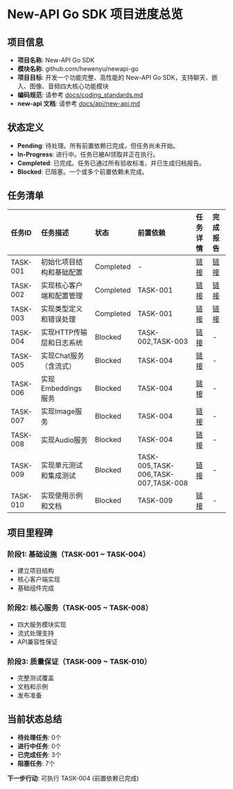 # New-API Go SDK 项目进度总览

## 项目信息
- **项目名称**: New-API Go SDK
- **模块名称**: github.com/hewenyu/newapi-go
- **项目目标**: 开发一个功能完整、高性能的 New-API Go SDK，支持聊天、嵌入、图像、音频四大核心功能模块
- **编码规范**: 请参考 [docs/coding_standards.md](../../docs/coding_standards.md)
- **new-api 文档**: 请参考 [docs/api/new-api.md](../../docs/api/new-api.md)

## 状态定义
- **Pending**: 待处理。所有前置依赖已完成，但任务尚未开始。
- **In-Progress**: 进行中。任务已被AI领取并正在执行。
- **Completed**: 已完成。任务已通过所有验收标准，并已生成归档报告。
- **Blocked**: 已阻塞。一个或多个前置依赖未完成。

## 任务清单

| 任务ID   | 任务描述                               | 状态        | 前置依赖        | 任务详情                                      | 完成报告                                    |
| :------- | :------------------------------------- | :---------- | :-------------- | :-------------------------------------------- | :------------------------------------------ |
| TASK-001 | 初始化项目结构和基础配置               | Completed   | -               | [链接](./TASK-001_init_project.md)            | [链接](../../issues/TASK-001_init_project.md) |
| TASK-002 | 实现核心客户端和配置管理               | Completed   | TASK-001        | [链接](./TASK-002_core_client.md)            | [链接](../../issues/TASK-002_core_client.md) |
| TASK-003 | 实现类型定义和错误处理                 | Completed   | TASK-001        | [链接](./TASK-003_types_errors.md)           | [链接](../../issues/TASK-003_types_errors.md) |
| TASK-004 | 实现HTTP传输层和日志系统               | Blocked     | TASK-002,TASK-003 | [链接](./TASK-004_http_logger.md)           | -                                           |
| TASK-005 | 实现Chat服务（含流式）                 | Blocked     | TASK-004        | [链接](./TASK-005_chat_service.md)           | -                                           |
| TASK-006 | 实现Embeddings服务                    | Blocked     | TASK-004        | [链接](./TASK-006_embeddings_service.md)     | -                                           |
| TASK-007 | 实现Image服务                         | Blocked     | TASK-004        | [链接](./TASK-007_image_service.md)          | -                                           |
| TASK-008 | 实现Audio服务                         | Blocked     | TASK-004        | [链接](./TASK-008_audio_service.md)          | -                                           |
| TASK-009 | 实现单元测试和集成测试                 | Blocked     | TASK-005,TASK-006,TASK-007,TASK-008 | [链接](./TASK-009_testing.md)              | -                                           |
| TASK-010 | 实现使用示例和文档                     | Blocked     | TASK-009        | [链接](./TASK-010_examples_docs.md)          | -                                           |

## 项目里程碑

### 阶段1: 基础设施（TASK-001 ~ TASK-004）
- 建立项目结构
- 核心客户端实现
- 基础组件完成

### 阶段2: 核心服务（TASK-005 ~ TASK-008）
- 四大服务模块实现
- 流式处理支持
- API兼容性保证

### 阶段3: 质量保证（TASK-009 ~ TASK-010）
- 完整测试覆盖
- 文档和示例
- 发布准备

## 当前状态总结
- **待处理任务**: 0个
- **进行中任务**: 0个
- **已完成任务**: 3个
- **阻塞任务**: 7个

**下一步行动**: 可执行 TASK-004 (前置依赖已完成) 